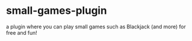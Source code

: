 # small-games-plugin
a plugin where you can play small games such as Blackjack (and more) for free and fun!
